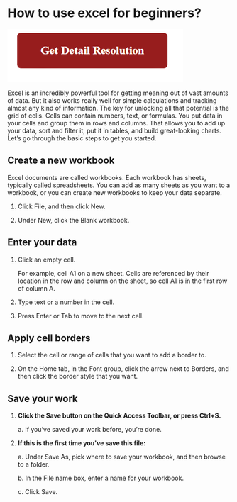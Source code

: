 # How to use excel for beginners?

[![how to use excel for beginners](red2.png)](https://icncomputer.com/how-to-use-excel-for-beginners/)

Excel is an incredibly powerful tool for getting meaning out of vast amounts of data. But it also works really well for simple calculations and tracking almost any kind of information. The key for unlocking all that potential is the grid of cells. Cells can contain numbers, text, or formulas. You put data in your cells and group them in rows and columns. That allows you to add up your data, sort and filter it, put it in tables, and build great-looking charts. Let’s go through the basic steps to get you started.



## Create a new workbook
Excel documents are called workbooks. Each workbook has sheets, typically called spreadsheets. You can add as many sheets as you want to a workbook, or you can create new workbooks to keep your data separate.

1. Click File, and then click New.

2. Under New, click the Blank workbook.





## Enter your data

1. Click an empty cell.

	For example, cell A1 on a new sheet. Cells are referenced by their location in the row and column on the sheet, so cell A1 is in the first row of column A.

2. Type text or a number in the cell.

3. Press Enter or Tab to move to the next cell.



## Apply cell borders

1. Select the cell or range of cells that you want to add a border to.

2. On the Home tab, in the Font group, click the arrow next to Borders, and then click the border style that you want.



## Save your work

1. **Click the Save button on the Quick Access Toolbar, or press Ctrl+S.**


	a. If you’ve saved your work before, you’re done.

2. **If this is the first time you've save this file:** 

	a. Under Save As, pick where to save your workbook, and then browse to a folder.

	b. In the File name box, enter a name for your workbook.

	c. Click Save.
